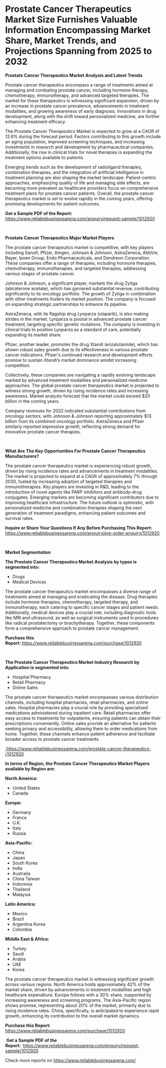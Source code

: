 <p><h1>Prostate Cancer Therapeutics Market Size Furnishes Valuable Information Encompassing Market Share, Market Trends, and Projections Spanning from 2025 to 2032</h1></p><p><strong>Prostate Cancer Therapeutics Market Analysis and Latest Trends</strong></p>
<p><p>Prostate cancer therapeutics encompass a range of treatments aimed at managing and combating prostate cancer, including hormone therapy, chemotherapy, immunotherapy, and advanced targeted therapies. The market for these therapeutics is witnessing significant expansion, driven by an increase in prostate cancer prevalence, advancements in treatment modalities, and growing awareness of early diagnosis. Innovations in drug development, along with the shift toward personalized medicine, are further enhancing treatment efficacy.</p><p>The Prostate Cancer Therapeutics Market is expected to grow at a CAGR of 13.9% during the forecast period. Factors contributing to this growth include an aging population, improved screening techniques, and increasing investments in research and development by pharmaceutical companies. Additionally, the rise in clinical trials for novel therapies is expanding the treatment options available to patients.</p><p>Emerging trends such as the development of radioligand therapies, combination therapies, and the integration of artificial intelligence in treatment planning are also shaping the market landscape. Patient-centric approaches, emphasizing quality of life and managing side effects, are becoming more prevalent as healthcare providers focus on comprehensive treatment plans for prostate cancer patients. Overall, the prostate cancer therapeutics market is set to evolve rapidly in the coming years, offering promising developments for patient outcomes.</p></p>
<p><strong>Get a Sample PDF of the Report:&nbsp;</strong> <a href="https://www.reliablebusinessarena.com/enquiry/request-sample/1012920?utm_campaign=2294&utm_medium=2&utm_source=Github&utm_content=ia&utm_term=06032025&utm_id=prostate-cancer-therapeutics">https://www.reliablebusinessarena.com/enquiry/request-sample/1012920</a></p>
<p>&nbsp;</p>
<p><strong>Prostate Cancer Therapeutics Major Market Players</strong></p>
<p><p>The prostate cancer therapeutics market is competitive, with key players including Sanofi, Pfizer, Amgen, Johnson & Johnson, AstraZeneca, AbbVie, Bayer, Ipsen Group, Endo Pharmaceuticals, and Dendreon Corporation. These companies offer a range of therapies, including hormone therapies, chemotherapy, immunotherapies, and targeted therapies, addressing various stages of prostate cancer.</p><p>Johnson & Johnson, a significant player, markets the drug Zytiga (abiraterone acetate), which has garnered substantial revenue, contributing significantly to its oncology portfolio. The growth of Zytiga in combination with other treatments fosters its market position. The company is focused on expanding strategic partnerships to enhance its pipeline.</p><p>AstraZeneca, with its flagship drug Lynparza (olaparib), is also making strides in the market. Lynparza is pivotal in advanced prostate cancer treatment, targeting specific genetic mutations. The company is investing in clinical trials to position Lynparza as a standard of care, potentially expanding its market share.</p><p>Pfizer, another leader, promotes the drug Xtandi (enzalutamide), which has shown robust sales growth due to its effectiveness in various prostate cancer indications. Pfizer's continued research and development efforts promise to sustain Xtandi’s market dominance amidst increasing competition.</p><p>Collectively, these companies are navigating a rapidly evolving landscape marked by advanced treatment modalities and personalized medicine approaches. The global prostate cancer therapeutics market is projected to witness strong growth, driven by rising incidence rates and increasing awareness. Market analysts forecast that the market could exceed $20 billion in the coming years. </p><p>Company revenues for 2022 indicated substantial contributions from oncology sectors, with Johnson & Johnson reporting approximately $13 billion from its combined oncology portfolio. AstraZeneca and Pfizer similarly reported impressive growth, reflecting strong demand for innovative prostate cancer therapies.</p></p>
<p>&nbsp;</p>
<p><strong>What Are The Key Opportunities For Prostate Cancer Therapeutics Manufacturers?</strong></p>
<p><p>The prostate cancer therapeutics market is experiencing robust growth, driven by rising incidence rates and advancements in treatment modalities. The market is projected to expand at a CAGR of approximately 7% through 2030, fueled by increasing adoption of targeted therapies and immunotherapies. Key players are investing in R&D, leading to the introduction of novel agents like PARP inhibitors and antibody-drug conjugates. Emerging markets are becoming significant contributors due to improving healthcare infrastructure. The future outlook is optimistic, with personalized medicine and combination therapies shaping the next generation of treatment paradigms, enhancing patient outcomes and survival rates.</p></p>
<p><strong>Inquire or Share Your Questions If Any Before Purchasing This Report:</strong> <a href="https://www.reliablebusinessarena.com/enquiry/pre-order-enquiry/1012920?utm_campaign=2294&utm_medium=2&utm_source=Github&utm_content=ia&utm_term=06032025&utm_id=prostate-cancer-therapeutics">https://www.reliablebusinessarena.com/enquiry/pre-order-enquiry/1012920</a></p>
<p>&nbsp;</p>
<p><strong>Market Segmentation</strong></p>
<p><strong>The Prostate Cancer Therapeutics Market Analysis by types is segmented into:</strong></p>
<p><ul><li>Drugs</li><li>Medical Devices</li></ul></p>
<p><p>The prostate cancer therapeutics market encompasses a diverse range of treatments aimed at managing and eradicating the disease. Drug therapies include hormone therapies, chemotherapy, targeted therapy, and immunotherapy, each catering to specific cancer stages and patient needs. Additionally, medical devices play a crucial role, including diagnostic tools like MRI and ultrasound, as well as surgical instruments used in procedures like radical prostatectomy or brachytherapy. Together, these components form a comprehensive approach to prostate cancer management.</p></p>
<p><strong>Purchase this Report:&nbsp;</strong><a href="https://www.reliablebusinessarena.com/purchase/1012920?utm_campaign=2294&utm_medium=2&utm_source=Github&utm_content=ia&utm_term=06032025&utm_id=prostate-cancer-therapeutics">https://www.reliablebusinessarena.com/purchase/1012920</a></p>
<p>&nbsp;</p>
<p><strong>The Prostate Cancer Therapeutics Market Industry Research by Application is segmented into:</strong></p>
<p><ul><li>Hospital Pharmacy</li><li>Retail Pharmacy</li><li>Online Sales</li></ul></p>
<p><p>The prostate cancer therapeutics market encompasses various distribution channels, including hospital pharmacies, retail pharmacies, and online sales. Hospital pharmacies play a crucial role by providing specialized medications administered during inpatient care. Retail pharmacies offer easy access to treatments for outpatients, ensuring patients can obtain their prescriptions conveniently. Online sales provide an alternative for patients seeking privacy and accessibility, allowing them to order medications from home. Together, these channels enhance patient adherence and facilitate broader access to prostate cancer treatments.</p></p>
<p><a href="https://www.reliablebusinessarena.com/prostate-cancer-therapeutics-r1012920?utm_campaign=2294&utm_medium=2&utm_source=Github&utm_content=ia&utm_term=06032025&utm_id=prostate-cancer-therapeutics">&nbsp;https://www.reliablebusinessarena.com/prostate-cancer-therapeutics-r1012920</a></p>
<p><strong>In terms of Region, the Prostate Cancer Therapeutics Market Players available by Region are:</strong></p>
<p>
    <p> <strong> North America: </strong>
        <ul>
            <li>United States</li>
            <li>Canada</li>
        </ul>
        </p> 
    <p> <strong> Europe: </strong>
        <ul>
            <li>Germany</li>
            <li>France</li>
            <li>U.K.</li>
            <li>Italy</li>
            <li>Russia</li>
        </ul>
        </p> 
    <p> <strong> Asia-Pacific: </strong>
        <ul>
            <li>China</li>
            <li>Japan</li>
            <li>South Korea</li>
            <li>India</li>
            <li>Australia</li>
            <li>China Taiwan</li>
            <li>Indonesia</li>
            <li>Thailand</li>
            <li>Malaysia</li>
        </ul>
        </p> 
    <p> <strong> Latin America: </strong>
        <ul>
            <li>Mexico</li>
            <li>Brazil</li>
            <li>Argentina Korea</li>
            <li>Colombia</li>
        </ul>
        </p> 
    <p> <strong> Middle East & Africa: </strong>
        <ul>
            <li>Turkey</li>
            <li>Saudi</li>
            <li>Arabia</li>
            <li>UAE</li>
            <li>Korea</li>
        </ul>
    </p>
    </p>
<p><p>The prostate cancer therapeutics market is witnessing significant growth across various regions. North America holds approximately 42% of the market share, driven by advancements in treatment modalities and high healthcare expenditure. Europe follows with a 30% share, supported by increasing awareness and screening programs. The Asia-Pacific region shows promise, representing about 20% of the market, primarily due to rising incidence rates. China, specifically, is anticipated to experience rapid growth, enhancing its contribution to the overall market dynamics.</p></p>
<p><strong>Purchase this Report: </strong><a href="https://www.reliablebusinessarena.com/purchase/1012920?utm_campaign=2294&utm_medium=2&utm_source=Github&utm_content=ia&utm_term=06032025&utm_id=prostate-cancer-therapeutics">https://www.reliablebusinessarena.com/purchase/1012920</a></p>
<p>&nbsp;<strong>Get a Sample PDF of the Report:&nbsp;&nbsp;</strong><a href="https://www.reliablebusinessarena.com/enquiry/request-sample/1012920?utm_campaign=2294&utm_medium=2&utm_source=Github&utm_content=ia&utm_term=06032025&utm_id=prostate-cancer-therapeutics">https://www.reliablebusinessarena.com/enquiry/request-sample/1012920</a></p>
<p><strong></strong></p>
<p>Check more reports on <a href="https://www.reliablebusinessarena.com/?utm_campaign=2294&utm_medium=2&utm_source=Github&utm_content=ia&utm_term=06032025&utm_id=prostate-cancer-therapeutics">https://www.reliablebusinessarena.com/</a></p>
